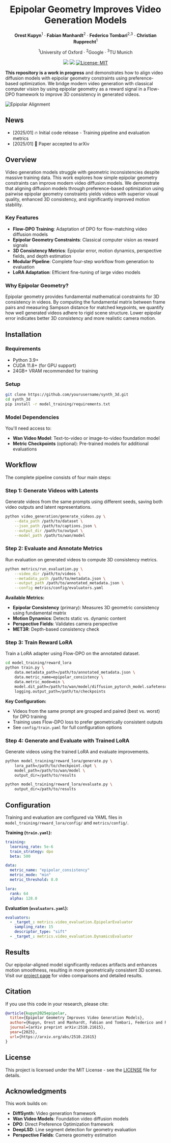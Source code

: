 <div align="center">

# Epipolar Geometry Improves Video Generation Models

**Orest Kupyn**<sup>1</sup> · **Fabian Manhardt**<sup>2</sup> · **Federico Tombari**<sup>2,3</sup> · **Christian Rupprecht**<sup>1</sup>

<sup>1</sup>University of Oxford · <sup>2</sup>Google · <sup>3</sup>TU Munich

<a href='https://arxiv.org/abs/2510.21615'><img src='https://img.shields.io/badge/arXiv-2510.21615-b31b1b.svg'></a>
<a href='https://epipolar-dpo.github.io/'><img src='https://img.shields.io/badge/Project-Page-green'></a>
[![License: MIT](https://img.shields.io/badge/License-MIT-yellow.svg)](https://opensource.org/licenses/MIT)

</div>

**This repository is a work in progress** and demonstrates how to align video diffusion models with epipolar geometry constraints using preference-based optimization. We bridge modern video generation with classical computer vision by using epipolar geometry as a reward signal in a Flow-DPO framework to improve 3D consistency in generated videos.

![Epipolar Alignment](images/architecture.svg)

## News
- [2025/01] 🔥 Initial code release - Training pipeline and evaluation metrics
- [2025/01] 📄 Paper accepted to arXiv

## Overview

Video generation models struggle with geometric inconsistencies despite massive training data. This work explores how simple epipolar geometry constraints can improve modern video diffusion models. We demonstrate that aligning diffusion models through preference-based optimization using pairwise epipolar geometry constraints yields videos with superior visual quality, enhanced 3D consistency, and significantly improved motion stability.

### Key Features

- **Flow-DPO Training**: Adaptation of DPO for flow-matching video diffusion models
- **Epipolar Geometry Constraints**: Classical computer vision as reward signals
- **3D Consistency Metrics**: Epipolar error, motion dynamics, perspective fields, and depth estimation
- **Modular Pipeline**: Complete four-step workflow from generation to evaluation
- **LoRA Adaptation**: Efficient fine-tuning of large video models

### Why Epipolar Geometry?

Epipolar geometry provides fundamental mathematical constraints for 3D consistency in videos. By computing the fundamental matrix between frame pairs and measuring Sampson distance for matched keypoints, we quantify how well generated videos adhere to rigid scene structure. Lower epipolar error indicates better 3D consistency and more realistic camera motion.

## Installation

### Requirements

- Python 3.9+
- CUDA 11.8+ (for GPU support)
- 24GB+ VRAM recommended for training

### Setup

```bash
git clone https://github.com/yourusername/synth_3d.git
cd synth_3d
pip install -r model_training/requirements.txt
```

### Model Dependencies

You'll need access to:
- **Wan Video Model**: Text-to-video or image-to-video foundation model
- **Metric Checkpoints** (optional): Pre-trained models for additional evaluations

## Workflow

The complete pipeline consists of four main steps:

### Step 1: Generate Videos with Latents

Generate videos from the same prompts using different seeds, saving both video outputs and latent representations.

```bash
python video_generation/generate_videos.py \
    --data_path /path/to/dataset \
    --json_path /path/to/captions.json \
    --output_dir /path/to/output \
    --model_path /path/to/wan/model
```

### Step 2: Evaluate and Annotate Metrics

Run evaluation on generated videos to compute 3D consistency metrics.

```bash
python metrics/run_evaluation.py \
    --video_dir /path/to/videos \
    --metadata_path /path/to/metadata.json \
    --output_path /path/to/annotated_metadata.json \
    --config metrics/config/evaluators.yaml
```

**Available Metrics:**
- **Epipolar Consistency** (primary): Measures 3D geometric consistency using fundamental matrix
- **Motion Dynamics**: Detects static vs. dynamic content
- **Perspective Fields**: Validates camera perspective
- **MET3R**: Depth-based consistency check

### Step 3: Train Reward LoRA

Train a LoRA adapter using Flow-DPO on the annotated dataset.

```bash
cd model_training/reward_lora
python train.py \
    data.metadata_path=/path/to/annotated_metadata.json \
    data.metric_name=epipolar_consistency \
    data.metric_mode=min \
    model.dit_path=/path/to/wan/model/diffusion_pytorch_model.safetensors \
    logging.output_path=/path/to/checkpoints
```

**Key Configuration:**
- Videos from the same prompt are grouped and paired (best vs. worst) for DPO training
- Training uses Flow-DPO loss to prefer geometrically consistent outputs
- See `config/train.yaml` for full configuration options

### Step 4: Generate and Evaluate with Trained LoRA

Generate videos using the trained LoRA and evaluate improvements.

```bash
python model_training/reward_lora/generate.py \
    lora_path=/path/to/checkpoint.ckpt \
    model_path=/path/to/wan/model \
    output_dir=/path/to/results

python model_training/reward_lora/evaluate.py \
    output_dir=/path/to/results
```

## Configuration

Training and evaluation are configured via YAML files in `model_training/reward_lora/config/` and `metrics/config/`.

**Training (`train.yaml`):**
```yaml
training:
  learning_rate: 5e-6
  train_strategy: dpo
  beta: 500

data:
  metric_name: "epipolar_consistency"
  metric_mode: "min"
  metric_threshold: 8.0

lora:
  rank: 64
  alpha: 128.0
```

**Evaluation (`evaluators.yaml`):**
```yaml
evaluators:
  - _target_: metrics.video_evaluation.EpipolarEvaluator
    sampling_rate: 15
    descriptor_type: "sift"
  - _target_: metrics.video_evaluation.DynamicsEvaluator
```

## Results

Our epipolar-aligned model significantly reduces artifacts and enhances motion smoothness, resulting in more geometrically consistent 3D scenes. Visit our [project page](https://epipolar-dpo.github.io/) for video comparisons and detailed results.


## Citation

If you use this code in your research, please cite:

```bibtex
@article{kupyn2025epipolar,
  title={Epipolar Geometry Improves Video Generation Models},
  author={Kupyn, Orest and Manhardt, Fabian and Tombari, Federico and Rupprecht, Christian},
  journal={arXiv preprint arXiv:2510.21615},
  year={2025},
  url={https://arxiv.org/abs/2510.21615}
}
```

## License

This project is licensed under the MIT License - see the [LICENSE](LICENSE) file for details.

## Acknowledgments

This work builds on:
- **DiffSynth**: Video generation framework
- **Wan Video Models**: Foundation video diffusion models
- **DPO**: Direct Preference Optimization framework
- **DeepLSD**: Line segment detection for geometry evaluation
- **Perspective Fields**: Camera geometry estimation
